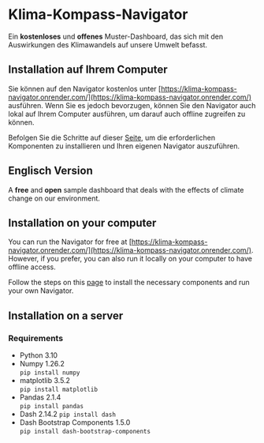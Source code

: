 # Klima-Kompass-Navigator

Ein **kostenloses** und **offenes** Muster-Dashboard, das sich mit den Auswirkungen des Klimawandels auf unsere Umwelt befasst.

## Installation auf Ihrem Computer

Sie können auf den Navigator kostenlos unter [https://klima-kompass-navigator.onrender.com/](https://klima-kompass-navigator.onrender.com/) ausführen. Wenn Sie es jedoch bevorzugen, können Sie den Navigator auch lokal auf Ihrem Computer ausführen, um darauf auch offline zugreifen zu können.

Befolgen Sie die Schritte auf dieser [Seite](docs/installationGuide.md), um die erforderlichen Komponenten zu installieren und Ihren eigenen Navigator auszuführen.

## Englisch Version

A **free** and **open** sample dashboard that deals with the effects of climate change on our environment.

## Installation on your computer

You can run the Navigator for free at [https://klima-kompass-navigator.onrender.com/](https://klima-kompass-navigator.onrender.com/). However, if you prefer, you can also run it locally on your computer to have offline access.

Follow the steps on this [page](docs/installationGuide.md) to install the necessary components and run your own Navigator.

## Installation on a server

### Requirements

- Python 3.10
- Numpy 1.26.2  
`pip install numpy`
- matplotlib 3.5.2  
`pip install matplotlib`
- Pandas 2.1.4  
`pip install pandas`
- Dash 2.14.2
`pip install dash`
- Dash Bootstrap Components 1.5.0  
`pip install dash-bootstrap-components`
